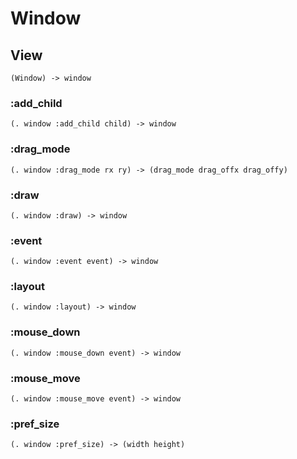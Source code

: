 # Window

## View

```code
(Window) -> window
```

### :add_child

```code
(. window :add_child child) -> window
```

### :drag_mode

```code
(. window :drag_mode rx ry) -> (drag_mode drag_offx drag_offy)
```

### :draw

```code
(. window :draw) -> window
```

### :event

```code
(. window :event event) -> window
```

### :layout

```code
(. window :layout) -> window
```

### :mouse_down

```code
(. window :mouse_down event) -> window
```

### :mouse_move

```code
(. window :mouse_move event) -> window
```

### :pref_size

```code
(. window :pref_size) -> (width height)
```

